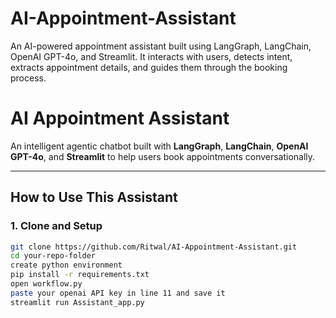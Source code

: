 # AI-Appointment-Assistant

An AI-powered appointment assistant built using LangGraph, LangChain, OpenAI GPT-4o, and Streamlit. It interacts with users, detects intent, extracts appointment details, and guides them through the booking process.

# AI Appointment Assistant

An intelligent agentic chatbot built with **LangGraph**, **LangChain**, **OpenAI GPT-4o**, and **Streamlit** to help users book appointments conversationally.

---

## How to Use This Assistant

### 1. Clone and Setup
```bash
git clone https://github.com/Ritwal/AI-Appointment-Assistant.git
cd your-repo-folder
create python environment 
pip install -r requirements.txt
open workflow.py
paste your openai API key in line 11 and save it
streamlit run Assistant_app.py
